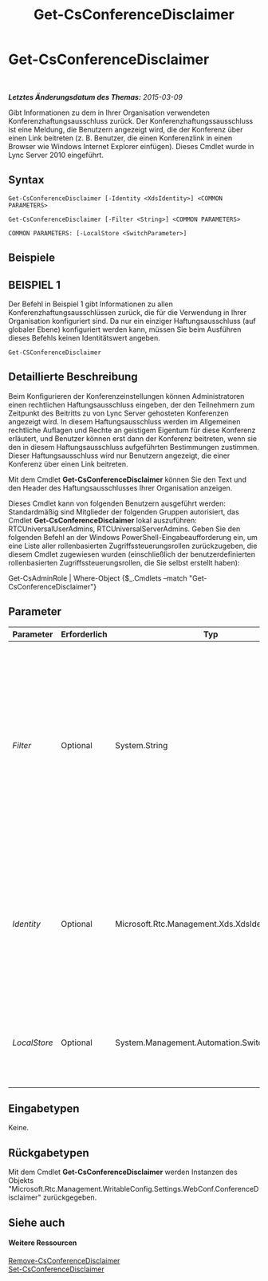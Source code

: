 ﻿---
title: Get-CsConferenceDisclaimer
TOCTitle: Get-CsConferenceDisclaimer
ms:assetid: 2382aaef-9c5e-43f8-99de-6c880134db7d
ms:mtpsurl: https://technet.microsoft.com/de-de/library/Gg425714(v=OCS.15)
ms:contentKeyID: 49293430
ms.date: 05/19/2016
mtps_version: v=OCS.15
ms.translationtype: HT
---

# Get-CsConferenceDisclaimer

 

_**Letztes Änderungsdatum des Themas:** 2015-03-09_

Gibt Informationen zu dem in Ihrer Organisation verwendeten Konferenzhaftungsausschluss zurück. Der Konferenzhaftungssausschluss ist eine Meldung, die Benutzern angezeigt wird, die der Konferenz über einen Link beitreten (z. B. Benutzer, die einen Konferenzlink in einen Browser wie Windows Internet Explorer einfügen). Dieses Cmdlet wurde in Lync Server 2010 eingeführt.

## Syntax

    Get-CsConferenceDisclaimer [-Identity <XdsIdentity>] <COMMON PARAMETERS>

    Get-CsConferenceDisclaimer [-Filter <String>] <COMMON PARAMETERS>

    COMMON PARAMETERS: [-LocalStore <SwitchParameter>]

## Beispiele

## BEISPIEL 1

Der Befehl in Beispiel 1 gibt Informationen zu allen Konferenzhaftungsausschlüssen zurück, die für die Verwendung in Ihrer Organisation konfiguriert sind. Da nur ein einziger Haftungsausschluss (auf globaler Ebene) konfiguriert werden kann, müssen Sie beim Ausführen dieses Befehls keinen Identitätswert angeben.

    Get-CSConferenceDisclaimer

## Detaillierte Beschreibung

Beim Konfigurieren der Konferenzeinstellungen können Administratoren einen rechtlichen Haftungsausschluss eingeben, der den Teilnehmern zum Zeitpunkt des Beitritts zu von Lync Server gehosteten Konferenzen angezeigt wird. In diesem Haftungsausschluss werden im Allgemeinen rechtliche Auflagen und Rechte an geistigem Eigentum für diese Konferenz erläutert, und Benutzer können erst dann der Konferenz beitreten, wenn sie den in diesem Haftungsausschluss aufgeführten Bestimmungen zustimmen. Dieser Haftungsausschluss wird nur Benutzern angezeigt, die einer Konferenz über einen Link beitreten.

Mit dem Cmdlet **Get-CsConferenceDisclaimer** können Sie den Text und den Header des Haftungsausschlusses Ihrer Organisation anzeigen.

Dieses Cmdlet kann von folgenden Benutzern ausgeführt werden: Standardmäßig sind Mitglieder der folgenden Gruppen autorisiert, das Cmdlet **Get-CsConferenceDisclaimer** lokal auszuführen: RTCUniversalUserAdmins, RTCUniversalServerAdmins. Geben Sie den folgenden Befehl an der Windows PowerShell-Eingabeaufforderung ein, um eine Liste aller rollenbasierten Zugriffssteuerungsrollen zurückzugeben, die diesem Cmdlet zugewiesen wurden (einschließlich der benutzerdefinierten rollenbasierten Zugriffssteuerungsrollen, die Sie selbst erstellt haben):

Get-CsAdminRole | Where-Object {$\_.Cmdlets –match "Get-CsConferenceDisclaimer"}

## Parameter


<table>
<colgroup>
<col style="width: 25%" />
<col style="width: 25%" />
<col style="width: 25%" />
<col style="width: 25%" />
</colgroup>
<thead>
<tr class="header">
<th>Parameter</th>
<th>Erforderlich</th>
<th>Typ</th>
<th>Beschreibung</th>
</tr>
</thead>
<tbody>
<tr class="odd">
<td><p><em>Filter</em></p></td>
<td><p>Optional</p></td>
<td><p>System.String</p></td>
<td><p>Ermöglicht es Ihnen, beim Verweis auf einen Konferenzhaftungsausschluss Platzhalterwerte zu verwenden. Da nur eine einzelne, globale Instanz des Konferenzhaftungsausschlusses vorliegen kann, besteht kein Grund zur Verwendung des Parameters &quot;Filter&quot;. Sie können jedoch die folgende Syntax verwenden, um auf den globalen Haftungsausschluss zu verweisen: -Filter &quot;g*&quot;. Mit dieser Syntax werden alle Konferenzhaftungsausschlüsse zurückgegeben, deren Identitätswert mit dem Buchstaben &quot;g&quot; beginnt.</p></td>
</tr>
<tr class="even">
<td><p><em>Identity</em></p></td>
<td><p>Optional</p></td>
<td><p>Microsoft.Rtc.Management.Xds.XdsIdentity</p></td>
<td><p>Eindeutiger Identitätswert des Konferenzhaftungsausschlusses. Da nur eine einzelne, globale Instanz des Konferenzhaftungsausschlusses vorliegen kann, müssen Sie beim Aufrufen des Cmdlets <strong>Get-CsConferenceDisclaimer</strong> keinen Identitätswert angeben. Sie können jedoch die folgende Syntax verwenden, um auf den globalen Haftungsausschluss zu verweisen: -Identity global.</p></td>
</tr>
<tr class="odd">
<td><p><em>LocalStore</em></p></td>
<td><p>Optional</p></td>
<td><p>System.Management.Automation.SwitchParameter</p></td>
<td><p>Ruft die Daten zum Konferenzhaftungsausschluss aus dem lokalen Replikat des zentralen Verwaltungsspeichers ab, statt die Daten aus dem zentralen Verwaltungsspeicher selbst abzurufen.</p></td>
</tr>
</tbody>
</table>


## Eingabetypen

Keine.

## Rückgabetypen

Mit dem Cmdlet **Get-CsConferenceDisclaimer** werden Instanzen des Objekts "Microsoft.Rtc.Management.WritableConfig.Settings.WebConf.ConferenceDisclaimer" zurückgegeben.

## Siehe auch

#### Weitere Ressourcen

[Remove-CsConferenceDisclaimer](remove-csconferencedisclaimer.md)  
[Set-CsConferenceDisclaimer](set-csconferencedisclaimer.md)

